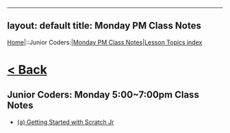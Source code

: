 
---
layout: default
title: Monday PM Class Notes
---

[Home](../../)|::Junior Coders:|[Monday PM Class Notes](../monday_pm)|[Lesson Topics index](../lessons)


# [&lt; Back](../../)

## Junior Coders: Monday 5:00~7:00pm Class Notes

  * [(a) Getting Started with Scratch Jr](./a_mon0500pm.html)




